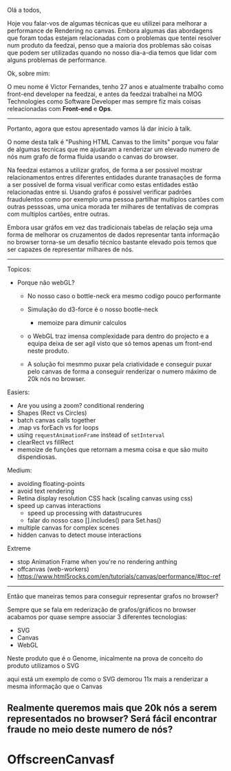 Olá a todos,

Hoje vou falar-vos de algumas técnicas que eu utilizei para melhorar a performance de Rendering no canvas. Embora algumas das abordagens que foram todas estejam relacionadas com o problemas que tentei resolver num produto da feedzai, penso que a maioria dos problemas são coisas que podem ser utilizadas quando no nosso dia-a-dia temos que lidar com alguns problemas de performance.

Ok, sobre mim:

O meu nome é Victor Fernandes, tenho 27 anos e atualmente trabalho como front-end developer na feedzai, e antes da feedzai trabalhei na MOG Technologies como Software Developer mas sempre fiz mais coisas releacionadas com **Front-end** e **Ops**.

---

Portanto, agora que estou apresentado vamos lá dar inicio à talk.

O nome desta talk é "Pushing HTML Canvas to the limits" porque vou falar de algumas tecnicas que me ajudaram a renderizar um elevado numero de nós num grafo de forma fluida usando o canvas do browser.

Na feedzai estamos a utilizar grafos, de forma a ser possivel mostrar relacionamentos entres diferentes entidades durante tranasações de forma a ser possivel de forma visual verificar como estas entidades estão relacionadas entre si. Usando grafos é possivel verificar padrões fraudulentos como por exemplo uma pessoa partilhar multiplos cartões com outras pesssoas, uma unica morada ter milhares de tentativas de compras com multiplos cartões, entre outras.

Embora usar gráfos em vez das tradicionais tabelas de relação seja uma forma de melhorar os cruzamentos de dados representar tanta informação no browser torna-se um  desafio técnico bastante elevado pois temos que ser capazes de representar milhares de nós.

___

Topicos:

- Porque não webGL?
    - No nosso caso o bottle-neck era mesmo codigo pouco performante
    - Simulação do d3-force é o nosso bootle-neck
        - memoize para dimunir calculos
    - o WebGL traz imensa complexidade para dentro do projecto e a equipa deixa de ser agil
      visto que só temos apenas um front-end neste produto.

    - A solução foi mesmmo puxar pela criatividade e conseguir puxar pelo canvas de forma a conseguir renderizar o  numero máximo de 20k nós no browser.

Easiers:

- Are you using a zoom? conditional rendering
- Shapes (Rect vs Circles)
- batch canvas calls together
- .map vs forEach vs for loops
- using `requestAnimationFrame` instead of `setInterval`
- clearRect vs fillRect
- memoize de funções que retornam a mesma coisa e que são muito dispendiosas.

Medium:
- avoiding floating-points
- avoid text rendering
- Retina display resolution CSS hack (scaling canvas using css)
- speed up canvas interactions
    - speed up processing with datastrucures
    - falar do nosso caso [].includes() para Set.has()
- multiple canvas for complex scenes
- hidden canvas to detect mouse interactions

Extreme
- stop Animation Frame when you're no rendering anthing
- offcanvas (web-workers)
- https://www.html5rocks.com/en/tutorials/canvas/performance/#toc-ref
___

Então que maneiras temos para conseguir representar grafos no browser?

Sempre que se fala em rederização de grafos/gráficos no browser acabamos por quase sempre associar 3 diferentes tecnologias:

- SVG
- Canvas
- WebGL

Neste produto que é o Genome, inicalmente na prova de conceito do produto utilizamos o SVG

aqui está um exemplo de como o SVG demorou 11x mais a renderizar a mesma informação que o Canvas



## Realmente queremos mais que 20k nós a serem representados no browser? Será fácil encontrar fraude no meio deste numero de nós?

# OffscreenCanvasf
